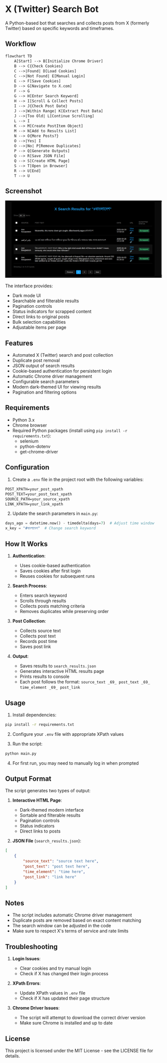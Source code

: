 # X (Twitter) Search Bot

A Python-based bot that searches and collects posts from X (formerly Twitter) based on specific keywords and timeframes.

## Workflow
```mermaid
flowchart TD
    A[Start] --> B[Initialize Chrome Driver]
    B --> C{Check Cookies}
    C -->|Found| D[Load Cookies]
    C -->|Not Found| E[Manual Login]
    E --> F[Save Cookies]
    D --> G[Navigate to X.com]
    F --> G
    G --> H[Enter Search Keyword]
    H --> I[Scroll & Collect Posts]
    I --> J{Check Post Date}
    J -->|Within Range| K[Extract Post Data]
    J -->|Too Old| L[Continue Scrolling]
    L --> I
    K --> M[Create PostItem Object]
    M --> N[Add to Results List]
    N --> O{More Posts?}
    O -->|Yes| I
    O -->|No| P[Remove Duplicates]
    P --> Q[Generate Outputs]
    Q --> R[Save JSON File]
    Q --> S[Create HTML Page]
    S --> T[Open in Browser]
    R --> U[End]
    T --> U
```

## Screenshot
![X Search Results Interface](screenshot.png)

The interface provides:
- Dark mode UI
- Searchable and filterable results
- Pagination controls
- Status indicators for scrapped content
- Direct links to original posts
- Bulk selection capabilities
- Adjustable items per page

## Features

- Automated X (Twitter) search and post collection
- Duplicate post removal
- JSON output of search results
- Cookie-based authentication for persistent login
- Automatic Chrome driver management
- Configurable search parameters
- Modern dark-themed UI for viewing results
- Pagination and filtering options

## Requirements

- Python 3.x
- Chrome browser
- Required Python packages (install using `pip install -r requirements.txt`):
  - selenium
  - python-dotenv
  - get-chrome-driver

## Configuration

1. Create a `.env` file in the project root with the following variables:
```
POST_XPATH=your_post_xpath
POST_TEXT=your_post_text_xpath
SOURCE_PATH=your_source_xpath
LINK_XPATH=your_link_xpath
```

2. Update the search parameters in `main.py`:
```python
days_ago = datetime.now() - timedelta(days=7)  # Adjust time window
x_key = "#বাংলাদেশ"  # Change search keyword
```

## How It Works

1. **Authentication**:
   - Uses cookie-based authentication
   - Saves cookies after first login
   - Reuses cookies for subsequent runs

2. **Search Process**:
   - Enters search keyword
   - Scrolls through results
   - Collects posts matching criteria
   - Removes duplicates while preserving order

3. **Post Collection**:
   - Collects source text
   - Collects post text
   - Records post time
   - Saves post link

4. **Output**:
   - Saves results to `search_results.json`
   - Generates interactive HTML results page
   - Prints results to console
   - Each post follows the format: `source_text _69_ post_text _69_ time_element _69_ post_link`

## Usage

1. Install dependencies:
```bash
pip install -r requirements.txt
```

2. Configure your `.env` file with appropriate XPath values

3. Run the script:
```bash
python main.py
```

4. For first run, you may need to manually log in when prompted

## Output Format

The script generates two types of output:

1. **Interactive HTML Page**:
   - Dark-themed modern interface
   - Sortable and filterable results
   - Pagination controls
   - Status indicators
   - Direct links to posts

2. **JSON File** (`search_results.json`):
```json
[
    {
        "source_text": "source text here",
        "post_text": "post text here",
        "time_element": "time here",
        "post_link": "link here"
    }
]
```

## Notes

- The script includes automatic Chrome driver management
- Duplicate posts are removed based on exact content matching
- The search window can be adjusted in the code
- Make sure to respect X's terms of service and rate limits

## Troubleshooting

1. **Login Issues**:
   - Clear cookies and try manual login
   - Check if X has changed their login process

2. **XPath Errors**:
   - Update XPath values in `.env` file
   - Check if X has updated their page structure

3. **Chrome Driver Issues**:
   - The script will attempt to download the correct driver version
   - Make sure Chrome is installed and up to date

## License

This project is licensed under the MIT License - see the LICENSE file for details.